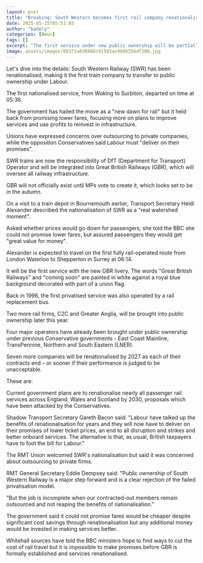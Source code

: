 ```yaml
---
layout: post
title: "Breaking: South Western becomes first rail company renationalised by Labour"
date: 2025-05-25T05:51:03
author: "badely"
categories: [News]
tags: []
excerpt: "The first service under new public ownership will be partially operated by a rail replacement bus."
image: assets/images/08372a038866c91583ac988b356df200.jpg
---
```


Let's dive into the details: South Western Railway (SWR) has been renationalised, making it the first train company to transfer to public ownership under Labour.

The first nationalised service, from Woking to Surbiton, departed on time at 05:36.

The government has hailed the move as a "new dawn for rail" but it held back from promising lower fares, focusing more on plans to improve services and use profits to reinvest in infrastructure. 

Unions have expressed concerns over outsourcing to private companies, while the opposition Conservatives said Labour must "deliver on their promises".

SWR trains are now the responsibility of DfT (Department for Transport) Operator and will be integrated into Great British Railways (GBR), which will oversee all railway infrastructure.

GBR will not officially exist until MPs vote to create it, which looks set to be in the autumn.

On a visit to a train depot in Bournemouth earlier, Transport Secretary Heidi Alexander described the nationalisation of SWR as a "real watershed moment".

Asked whether prices would go down for passengers, she told the BBC she could not promise lower fares, but assured passengers they would get "great value for money".

Alexander is expected to travel on the first fully rail-operated route from London Waterloo to Shepperton in Surrey at 06:14.

It will be the first service with the new GBR livery. The words "Great British Railways" and "coming soon" are painted in white against a royal blue background decorated with part of a union flag.

Back in 1996, the first privatised service was also operated by a rail replacement bus.

Two more rail firms, C2C and Greater Anglia, will be brought into public ownership later this year.

Four major operators have already been brought under public ownership under previous Conservative governments - East Coast Mainline, TransPennine, Northern and South Eastern (LNER). 

Seven more companies will be renationalised by 2027 as each of their contracts end – or sooner if their performance is judged to be unacceptable.

These are:

Current government plans are to renationalise nearly all passenger rail services across England, Wales and Scotland by 2030, proposals which have been attacked by the Conservatives.

Shadow Transport Secretary Gareth Bacon said: "Labour have talked up the benefits of renationalisation for years and they will now have to deliver on their promises of lower ticket prices, an end to all disruption and strikes and better onboard services. The alternative is that, as usual, British taxpayers have to foot the bill for Labour."

The RMT Union welcomed SWR's nationalisation but said it was concerned about outsourcing to private firms.

RMT General Secretary Eddie Dempsey said: "Public ownership of South Western Railway is a major step forward and is a clear rejection of the failed privatisation model.

"But the job is incomplete when our contracted-out members remain outsourced and not reaping the benefits of nationalisation."

The government said it could not promise fares would be cheaper despite significant cost savings through renationalisation but any additional money would be invested in making services better.

Whitehall sources have told the BBC ministers hope to find ways to cut the cost of rail travel but it is impossible to make promises before GBR is formally established and services renationalised.

